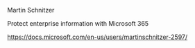 Martin Schnitzer

Protect enterprise information with Microsoft 365

https://docs.microsoft.com/en-us/users/martinschnitzer-2597/